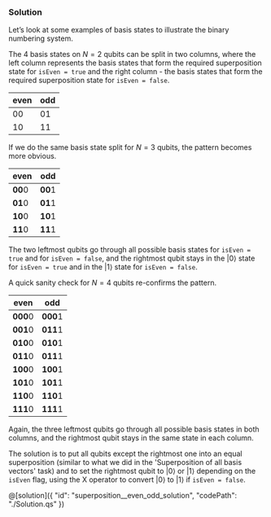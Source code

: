 ### Solution

Let’s look at some examples of basis states to illustrate the binary numbering system. 

The 4 basis states on $N = 2$ qubits can be split in two columns, where the left column represents the basis states that form the required superposition state for `isEven = true` and the right column - the basis states that form the required superposition state for `isEven = false`.

| even | odd |
| ---- | --- |
| 00   | 01  |
| 10   | 11  |
 
If we do the same basis state split for $N = 3$ qubits, the pattern becomes more obvious.

| even     | odd     |
| -------- | ------- |
| **00**0  | **00**1 |
| **01**0  | **01**1 |
| **10**0  | **10**1 |
| **11**0  | **11**1 |

The two leftmost qubits go through all possible basis states for `isEven = true` and for `isEven = false`, and the rightmost qubit stays in the $|0\rangle$ state for `isEven = true` and in the $|1\rangle$ state for `isEven = false`. 

A quick sanity check for $N = 4$ qubits re-confirms the pattern.

| even      | odd      |
| --------- | -------- |
| **000**0  | **000**1 |
| **001**0  | **011**1 |
| **010**0  | **010**1 |
| **011**0  | **011**1 |
| **100**0  | **100**1 |
| **101**0  | **101**1 |
| **110**0  | **110**1 |
| **111**0  | **111**1 |
 
Again, the three leftmost qubits go through all possible basis states in both columns, and the rightmost qubit stays in the same state in each column. 

The solution is to put all qubits except the rightmost one into an equal superposition (similar to what we did in the 'Superposition of all basis vectors' task) and to set the rightmost qubit to $|0\rangle$ or $|1\rangle$ depending on the `isEven` flag, using the X operator to convert $|0\rangle$ to $|1\rangle$ if `isEven = false`.
 

@[solution]({
    "id": "superposition__even_odd_solution",
    "codePath": "./Solution.qs"
})
